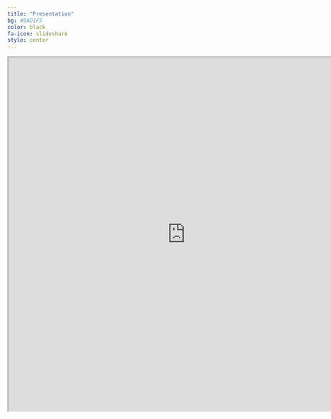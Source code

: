 ```yaml
---
title: "Presentation"
bg: #9AD1F5
color: black
fa-icon: slideshare
style: center
---
```


<center>  

  <iframe src="https://drive.google.com/file/d/1PkClYqE4Wu6Pw5NqOsYFpugl1Ce99xYU/preview" width="800" height="800"></iframe>

</center>
